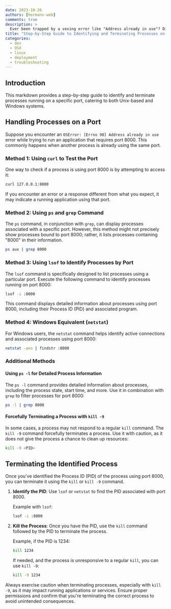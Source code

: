 ```yaml
---
date: 2023-10-26
authors: [hermann-web]
comments: true
description: >
  Ever been trapped by a vexing error like "Address already in use"? Discover the art of freeing up ports and unshackling your applications. Dive into this guide to liberate your digital space!
title: "Step-by-Step Guide to Identifying and Terminating Processes on Specific Ports"
categories: 
  - dev
  - OSX
  - linux
  - deployment
  - troubleshooting
---
```


## Introduction

This markdown provides a step-by-step guide to identify and terminate processes running on a specific port, catering to both Unix-based and Windows systems.

## Handling Processes on a Port

Suppose you encounter an `OSError: [Errno 98] Address already in use` error while trying to run an application that requires port 8000. This commonly happens when another process is already using the same port.

### Method 1: Using `curl` to Test the Port

One way to check if a process is using port 8000 is by attempting to access it:

```bash
curl 127.0.0.1:8000
```

<!-- more -->

If you encounter an error or a response different from what you expect, it may indicate a running application using that port.

### Method 2: Using `ps` and `grep` Command

The `ps` command, in conjunction with `grep`, can display processes associated with a specific port. However, this method might not precisely show processes bound to port 8000; rather, it lists processes containing "8000" in their information.

```bash
ps aux | grep 8000
```

### Method 3: Using `lsof` to Identify Processes by Port

The `lsof` command is specifically designed to list processes using a particular port. Execute the following command to identify processes running on port 8000:

```bash
lsof -i :8000
```

This command displays detailed information about processes using port 8000, including their Process ID (PID) and associated program.

### Method 4: Windows Equivalent (`netstat`)

For Windows users, the `netstat` command helps identify active connections and associated processes using port 8000:

```bash
netstat -ano | findstr :8000
```

### Additional Methods

#### Using `ps -l` for Detailed Process Information

The `ps -l` command provides detailed information about processes, including the process state, start time, and more. Use it in combination with `grep` to filter processes for port 8000:

```bash
ps -l | grep 8000
```

#### Forcefully Terminating a Process with `kill -9`

In some cases, a process may not respond to a regular `kill` command. The `kill -9` command forcefully terminates a process. Use it with caution, as it does not give the process a chance to clean up resources:

```bash
kill -9 <PID>
```

## Terminating the Identified Process

Once you've identified the Process ID (PID) of the process using port 8000, you can terminate it using the `kill` or `kill -9` command.

1. **Identify the PID**: Use `lsof` or `netstat` to find the PID associated with port 8000.

    Example with `lsof`:

    ```bash
    lsof -i :8000
    ```

2. **Kill the Process**: Once you have the PID, use the `kill` command followed by the PID to terminate the process.

    Example, if the PID is 1234:

    ```bash
    kill 1234
    ```

    If needed, and the process is unresponsive to a regular `kill`, you can use `kill -9`:

    ```bash
    kill -9 1234
    ```

Always exercise caution when terminating processes, especially with `kill -9`, as it may impact running applications or services. Ensure proper permissions and confirm that you're terminating the correct process to avoid unintended consequences.
